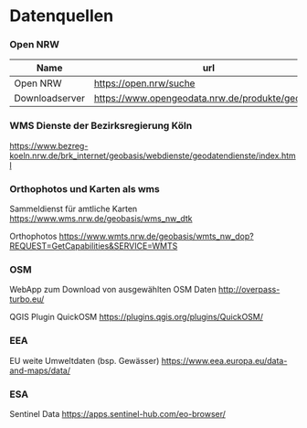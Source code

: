 # Datenquellen


### Open NRW

Name | url
---|---
Open NRW | https://open.nrw/suche
Downloadserver | https://www.opengeodata.nrw.de/produkte/geobasis

### WMS Dienste der Bezirksregierung Köln
https://www.bezreg-koeln.nrw.de/brk_internet/geobasis/webdienste/geodatendienste/index.html

### Orthophotos und Karten als wms

Sammeldienst für amtliche Karten
https://www.wms.nrw.de/geobasis/wms_nw_dtk

Orthophotos
https://www.wmts.nrw.de/geobasis/wmts_nw_dop?REQUEST=GetCapabilities&SERVICE=WMTS


### OSM

WebApp zum Download von ausgewählten OSM Daten
http://overpass-turbo.eu/

QGIS Plugin
QuickOSM https://plugins.qgis.org/plugins/QuickOSM/

### EEA 

EU weite Umweltdaten (bsp. Gewässer)
https://www.eea.europa.eu/data-and-maps/data/


### ESA

Sentinel Data
https://apps.sentinel-hub.com/eo-browser/


